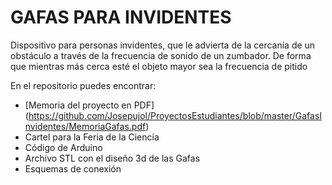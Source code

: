 # GAFAS PARA INVIDENTES
Dispositivo para personas invidentes, que le advierta de la cercanía de un obstáculo a través de la frecuencia de sonido de un zumbador. De forma que mientras más cerca esté el objeto mayor sea la frecuencia de pitido

En el repositorio puedes encontrar:
- [Memoria del proyecto en PDF] (https://github.com/Josepujol/ProyectosEstudiantes/blob/master/GafasInvidentes/MemoriaGafas.pdf)
- Cartel para la Feria de la Ciencia
- Código de Arduino
- Archivo STL con el diseño 3d de las Gafas
- Esquemas de conexión

